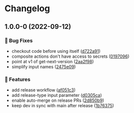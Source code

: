 # Changelog

## 1.0.0-0 (2022-09-12)


### 🐛 Bug Fixes

* checkout code before using itself ([d722a91](https://github.com/agrc/release-composite-action/commit/d722a91ef6b1eac1234f1511508724aba20ed047))
* composite actions don't have access to secrets ([0197096](https://github.com/agrc/release-composite-action/commit/0197096be47073b447a4d9c8694b3b3b554ebf0a))
* point at v1 of get-next-version ([2aa2f98](https://github.com/agrc/release-composite-action/commit/2aa2f9843ec45687ba52c6af0a8bb2c9ea20f17a))
* simplify input names ([2475e09](https://github.com/agrc/release-composite-action/commit/2475e09c31479856d718b8679e11a53b7eeb50e9))


### 🚀 Features

* add release workflow ([af051c3](https://github.com/agrc/release-composite-action/commit/af051c3969bb2c5529012cdc09338a7360af132b))
* add release-type input parameter ([d0305ca](https://github.com/agrc/release-composite-action/commit/d0305ca223a8a4e8df381e73ac913855cafa18bd))
* enable auto-merge on release PRs ([2d850b9](https://github.com/agrc/release-composite-action/commit/2d850b9d6f9ffcaa93fd8fa20c5efbe277919daf))
* keep dev in sync with main after release ([1b76375](https://github.com/agrc/release-composite-action/commit/1b7637509000cdd3502d2e40fcb45ce8dc508b1b))
